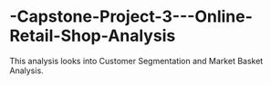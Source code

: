 # -Capstone-Project-3---Online-Retail-Shop-Analysis
This analysis looks into Customer Segmentation and Market Basket Analysis.
